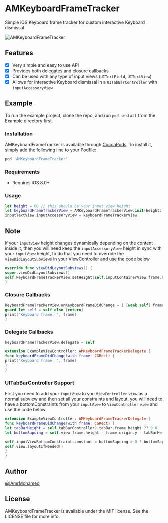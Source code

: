 # AMKeyboardFrameTracker
Simple iOS Keyboard frame tracker for custom interactive Keyboard dismissal

![AMKeyboardFrameTracker](https://user-images.githubusercontent.com/8356318/51436612-002c7b80-1c99-11e9-8d44-2143644ae617.gif)

## Features

- [x] Very simple and easy to use API
- [x] Provides both delegates and closure callbacks
- [x] Can be used with any type of input views (```UITextField```, ```UITextView```)
- [x] Allows for interactive Keyboard dismissal in a ```UITabBarController``` with ```inputAccessoryView```

## Example

To run the example project, clone the repo, and run `pod install` from the Example directory first.


### Installation
AMKeyboardFrameTracker is available through [CocoaPods](https://cocoapods.org). To install
it, simply add the following line to your Podfile:

```ruby
pod 'AMKeyboardFrameTracker'
```

### Requirements
- Requires iOS 8.0+

### Usage

```swift
let height = 60 // this should be your input view height
let keyboardFrameTrackerView = AMKeyboardFrameTrackerView.init(height: height)
inputTextView.inputAccessoryView = keyboardFrameTrackerView
```

## Note
if your ```inputView``` height changes dynamically depending on the content inside it, then you will need keep the ```inputAccessoryView``` height in sync with your ```inputView``` height, to do that you need to override the ```viewDidLayoutSubviews``` in your ViewController and use the code below

```swift
override func viewDidLayoutSubviews() {
super.viewDidLayoutSubviews()
self.keyboardFrameTrackerView.setHeight(self.inputContainerView.frame.height)
}
```

### Closure Callbacks
```swift
keyboardFrameTrackerView.onKeyboardFrameDidChange = { [weak self] frame in
guard let self = self else {return}
print("Keyboard frame: ", frame)
}
```

### Delegate Callbacks

```swift
keyboardFrameTrackerView.delegate = self
```

```swift
extension ExampleViewController: AMKeyboardFrameTrackerDelegate {
func keyboardFrameDidChange(with frame: CGRect) {
print("Keyboard frame: ", frame)
}
}
```

### UITabBarController Support
First you need to add your ```inputView``` to you ```ViewController```  ```view``` as a normal subview and then set all your constraints and layout, you will need to have a bottomConstraints from your ```inputView``` to ```ViewController```  ```view``` and use the code below

```swift
extension ExampleViewController: AMKeyboardFrameTrackerDelegate {
func keyboardFrameDidChange(with frame: CGRect) {
let tabBarHeight = self.tabBarController?.tabBar.frame.height ?? 0.0
let bottomSapcing = self.view.frame.height - frame.origin.y - tabBarHeight - self.inputContainerView.frame.height

self.inputViewBottomConstraint.constant = bottomSapcing > 0 ? bottomSapcing : 0
self.view.layoutIfNeeded()
}
}
```

## Author
[@iAmrMohamed](https://twitter.com/iAmrMohamed)

## License

AMKeyboardFrameTracker is available under the MIT license. See the LICENSE file for more info.
